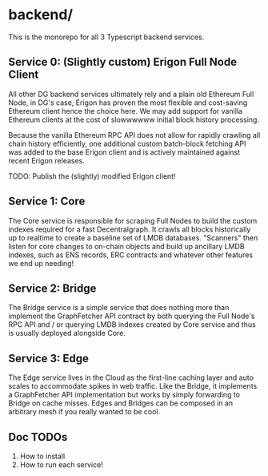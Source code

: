 # backend/

This is the monorepo for all 3 Typescript backend services.


## Service 0: (Slightly custom) Erigon Full Node Client

All other DG backend services ultimately rely and a plain old Ethereum Full Node, in DG's case, Erigon has proven the most flexible and cost-saving Ethereum client hence the choice here.  We may add support for vanilla Ethereum clients at the cost of slowwwwww initial block history processing.

Because the vanilla Ethereum RPC API does not allow for rapidly crawling all chain history efficiently, one additional custom batch-block fetching API was added to the base Erigon client and is actively maintained against recent Erigon releases.

TODO: Publish the (slightly) modified Erigon client!

## Service 1: Core

The Core service is responsible for scraping Full Nodes to build the custom indexes required for a fast Decentralgraph.  It crawls all blocks historically up to realtime to create a baseline set of LMDB databases.  "Scanners" then listen for core changes to on-chain objects and build up ancillary LMDB indexes, such as ENS records, ERC contracts and whatever other features we end up needing!

## Service 2: Bridge

The Bridge service is a simple service that does nothing more than implement the GraphFetcher API contract by both querying the Full Node's RPC API and / or querying LMDB indexes created by Core service and thus is usually deployed alongside Core.

## Service 3: Edge

The Edge service lives in the Cloud as the first-line caching layer and auto scales to accommodate spikes in web traffic.  Like the Bridge, it implements a GraphFetcher API implementation but works by simply forwarding to Bridge on cache misses.  Edges and Bridges can be composed in an arbitrary mesh if you really wanted to be cool.


## Doc TODOs

1. How to install
2. How to run each service!
